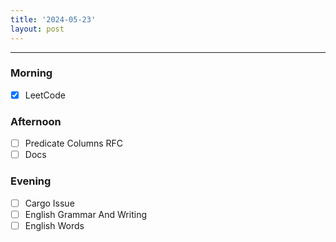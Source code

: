 ```yaml
---
title: '2024-05-23'
layout: post
---
```


---

### Morning

- [x] LeetCode

### Afternoon

- [ ] Predicate Columns RFC
- [ ] Docs

### Evening

- [ ] Cargo Issue
- [ ] English Grammar And Writing
- [ ] English Words
